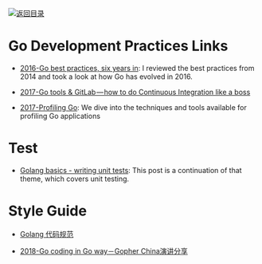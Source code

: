 [![返回目录](https://user-images.githubusercontent.com/5803001/38079637-ff0abcf0-3371-11e8-9b76-ad651620afc7.jpg)](https://github.com/wxyyxc1992/Awesome-Links)

# Go Development Practices Links

* [2016-Go best practices, six years in](https://peter.bourgon.org/go-best-practices-2016/#development-environment): I reviewed the best practices from 2014 and took a look at how Go has evolved in 2016.

* [2017-Go tools & GitLab — how to do Continuous Integration like a boss](https://parg.co/U5Z)

- [2017-Profiling Go](http://www.integralist.co.uk/posts/profiling-go/): We dive into the techniques and tools available for profiling Go applications

# Test

* [Golang basics - writing unit tests](https://blog.alexellis.io/golang-writing-unit-tests/): This post is a continuation of that theme, which covers unit testing.

# Style Guide

* [Golang 代码规范](https://sheepbao.github.io/post/golang_code_specification/)

- [2018-Go coding in Go way－Gopher China演讲分享](http://mp.weixin.qq.com/s/MVxleQ7HufBo46eKFzygKA)